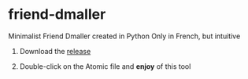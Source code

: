 # friend-dmaller
Minimalist Friend Dmaller created in Python Only in French, but intuitive

1. Download the [release](https://github.com/Sutoreitsoh/friend-dmaller/releases/tag/1.0.0)

2. Double-click on the Atomic file and **enjoy** of this tool
